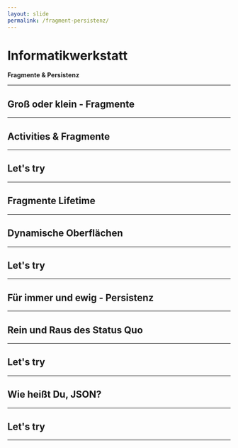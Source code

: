 ```yaml
---
layout: slide
permalink: /fragment-persistenz/
---
```


# Informatikwerkstatt
__Fragmente & Persistenz__

---

## Groß oder klein - Fragmente

---

## Activities & Fragmente

---

## Let's try

---

## Fragmente Lifetime

---

## Dynamische Oberflächen

---

## Let's try

---

## Für immer und ewig - Persistenz

---

## Rein und Raus des Status Quo

---

## Let's try

---

## Wie heißt Du, JSON?

---

## Let's try

---


